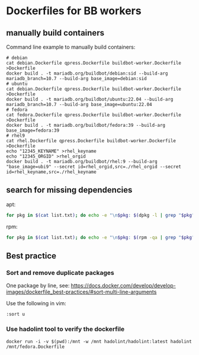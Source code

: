# Dockerfiles for BB workers

## manually build containers

Command line example to manually build containers:

```console
# debian
cat debian.Dockerfile qpress.Dockerfile buildbot-worker.Dockerfile >Dockerfile
docker build . -t mariadb.org/buildbot/debian:sid --build-arg mariadb_branch=10.7 --build-arg base_image=debian:sid
# ubuntu
cat debian.Dockerfile qpress.Dockerfile buildbot-worker.Dockerfile >Dockerfile
docker build . -t mariadb.org/buildbot/ubuntu:22.04 --build-arg mariadb_branch=10.7 --build-arg base_image=ubuntu:22.04
# fedora
cat fedora.Dockerfile qpress.Dockerfile buildbot-worker.Dockerfile >Dockerfile
docker build . -t mariadb.org/buildbot/fedora:39 --build-arg base_image=fedora:39
# rhel9
cat rhel.Dockerfile qpress.Dockerfile buildbot-worker.Dockerfile >Dockerfile
echo "12345_KEYNAME" >rhel_keyname
echo "12345_ORGID" >rhel_orgid
docker build . -t mariadb.org/buildbot/rhel:9 --build-arg "base_image=ubi9" --secret id=rhel_orgid,src=./rhel_orgid --secret id=rhel_keyname,src=./rhel_keyname
```

## search for missing dependencies

apt:

```bash
for pkg in $(cat list.txt); do echo -e "\n$pkg: $(dpkg -l | grep "$pkg")"; done
```

rpm:

```bash
for pkg in $(cat list.txt); do echo -e "\n$pkg: $(rpm -qa | grep "$pkg")"; done
```

## Best practice

### Sort and remove duplicate packages

One package by line, see:
<https://docs.docker.com/develop/develop-images/dockerfile_best-practices/#sort-multi-line-arguments>

Use the following in vim:

```vim
:sort u
```

### Use hadolint tool to verify the dockerfile

```console
docker run -i -v $(pwd):/mnt -w /mnt hadolint/hadolint:latest hadolint /mnt/fedora.Dockerfile
```
